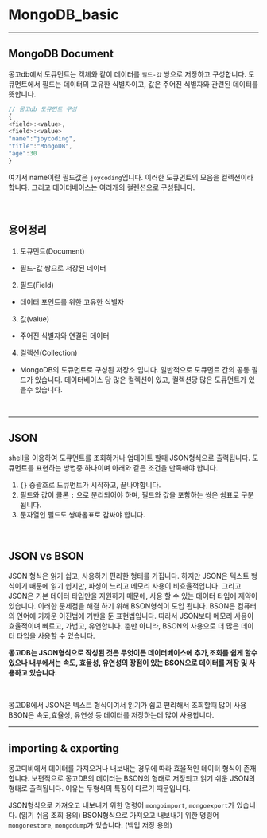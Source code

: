 # MongoDB_basic

---

## MongoDB Document

몽고db에서 도큐먼트는 객체와 같이 데이터를 `필드-값` 쌍으로 저장하고 구성합니다. 도큐먼트에서 필드는 데이터의 고유한 식별자이고, 값은 주어진 식별자와 관련된 데이터를 뜻합니다.

```js
// 몽고db 도큐먼트 구성
{
<field>:<value>,
<field>:<value>
"name":"joycoding",
"title":"MongoDB",
"age":30
}
```

여기서 name이란 필드값은 `joycoding`입니다. 이러한 도큐먼트의 모음을 컬렉션이라 합니다. 그리고 데이터베이스는 여러개의 컬렌션으로 구성됩니다.

<br />

## 용어정리

1. 도큐먼트(Document)
- 필드-값 쌍으로 저장된 데이터  

2. 필드(Field)
- 데이터 포인트를 위한 고유한 식별자  

3. 값(value)
- 주어진 식별자와 연결된 데이터  

4. 컬랙션(Collection)
- MongoDB의 도큐먼트로 구성된 저장소 입니다. 일반적으로 도큐먼트 간의 공통 필드가 있습니다. 데이터베이스 당 많은 컬렉션이 있고, 컬렉션당 많은 도큐먼트가 있을수 있습니다.  

<br />

---

## JSON

shell을 이용하여 도큐먼트를 조회하거나 업데이트 할때 JSON형식으로 출력됩니다. 도큐먼트를 표현하는 방법중 하나이며 아래와 같은 조건을 만족해야 합니다.  

1. `{}` 중괄호로 도큐먼트가 시작하고, 끝나야합니다.
2. 필드와 값이 클론 `:` 으로 분리되어야 하며, 필드와 값을 포함하는 쌍은 쉼표로 구분됩니다.
3. 문자열인 필드도 쌍따옴표로 감싸야 합니다.

<br />

## JSON vs BSON

JSON 형식은 읽기 쉽고, 사용하기 편리한 형태를 가집니다. 하지만 JSON은 텍스트 형식이기 때문에 읽기 쉽지만, 파싱이 느리고 메모리 사용이 비효율적입니다. 그리고 JSON은 기본 데이터 타입만을 지원하기 때문에, 사용 할 수 있는 데이터 타입에 제약이 있습니다. 이러한 문제점을 해결 하기 위해 BSON형식이 도입 됩니다. BSON은 컴퓨터의 언어에 가까운 이진법에 기반을 둔 표현법입니다. 따라서 JSON보다 메모리 사용이 효율적이며 빠르고, 가볍고, 유연합니다. 뿐만 아니라, BSON의 사용으로 더 많은 데이터 타입을 사용할 수 있습니다.  

**몽고DB는 JSON형식으로 작성된 것은 무엇이든 데이터베이스에 추가,조회를 쉽게 할수 있으나 내부에서는 속도, 효율성, 유연성의 장점이 있는 BSON으로 데이터를 저장 및 사용하고 있습니다.**

<br />

몽고DB에서 JSON은 텍스트 형식이여서 읽기가 쉽고 편리해서 조회할때 많이 사용 BSON은 속도,효율성, 유연성 등 데이터를 저장하는데 많이 사용합니다.

---

## importing & exporting 

몽고디비에서 데이터를 가져오거나 내보내는 경우에 따라 효율적인 데이터 형식이 존재합니다. 보편적으로 몽고DB의 데이터는 BSON의 형태로 저장되고 읽기 쉬운 JSON의 형태로 출력됩니다. 이유는 두형식의 특징이 다르기 때문입니다.  

JSON형식으로 가져오고 내보내기 위한 명령어 `mongoimport`, `mongoexport`가 있습니다. (읽기 쉬움 조회 용의)
BSON형식으로 가져오고 내보내기 위한 명령어 `mongorestore`, `mongodump`가 있습니다. (백업 저장 용의)
